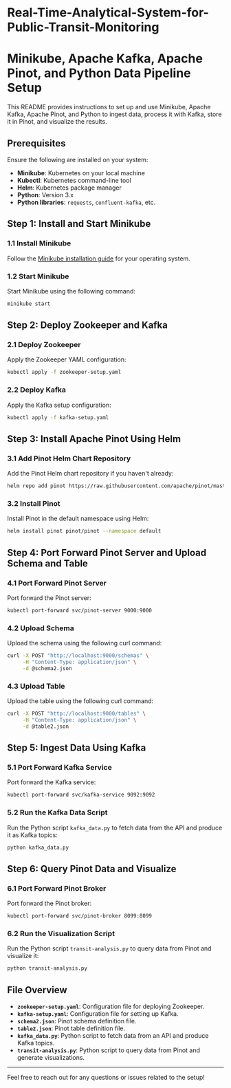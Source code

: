 # Real-Time-Analytical-System-for-Public-Transit-Monitoring

# Minikube, Apache Kafka, Apache Pinot, and Python Data Pipeline Setup

This README provides instructions to set up and use Minikube, Apache Kafka, Apache Pinot, and Python to ingest data, process it with Kafka, store it in Pinot, and visualize the results.

## Prerequisites

Ensure the following are installed on your system:

- **Minikube**: Kubernetes on your local machine
- **Kubectl**: Kubernetes command-line tool
- **Helm**: Kubernetes package manager
- **Python**: Version 3.x
- **Python libraries**: `requests`, `confluent-kafka`, etc.

## Step 1: Install and Start Minikube

### 1.1 Install Minikube

Follow the [Minikube installation guide](https://minikube.sigs.k8s.io/docs/start/) for your operating system.

### 1.2 Start Minikube

Start Minikube using the following command:

```bash
minikube start
```

## Step 2: Deploy Zookeeper and Kafka

### 2.1 Deploy Zookeeper

Apply the Zookeeper YAML configuration:

```bash
kubectl apply -f zookeeper-setup.yaml
```

### 2.2 Deploy Kafka

Apply the Kafka setup configuration:

```bash
kubectl apply -f kafka-setup.yaml
```

## Step 3: Install Apache Pinot Using Helm

### 3.1 Add Pinot Helm Chart Repository

Add the Pinot Helm chart repository if you haven't already:

```bash
helm repo add pinot https://raw.githubusercontent.com/apache/pinot/master/kubernetes/helm
```

### 3.2 Install Pinot

Install Pinot in the default namespace using Helm:

```bash
helm install pinot pinot/pinot --namespace default
```

## Step 4: Port Forward Pinot Server and Upload Schema and Table

### 4.1 Port Forward Pinot Server

Port forward the Pinot server:

```bash
kubectl port-forward svc/pinot-server 9000:9000
```

### 4.2 Upload Schema

Upload the schema using the following curl command:

```bash
curl -X POST "http://localhost:9000/schemas" \
     -H "Content-Type: application/json" \
     -d @schema2.json
```

### 4.3 Upload Table

Upload the table using the following curl command:

```bash
curl -X POST "http://localhost:9000/tables" \
     -H "Content-Type: application/json" \
     -d @table2.json
```

## Step 5: Ingest Data Using Kafka

### 5.1 Port Forward Kafka Service

Port forward the Kafka service:

```bash
kubectl port-forward svc/kafka-service 9092:9092
```

### 5.2 Run the Kafka Data Script

Run the Python script `kafka_data.py` to fetch data from the API and produce it as Kafka topics:

```bash
python kafka_data.py
```

## Step 6: Query Pinot Data and Visualize

### 6.1 Port Forward Pinot Broker

Port forward the Pinot broker:

```bash
kubectl port-forward svc/pinot-broker 8099:8099
```

### 6.2 Run the Visualization Script

Run the Python script `transit-analysis.py` to query data from Pinot and visualize it:

```bash
python transit-analysis.py
```

## File Overview

- **`zookeeper-setup.yaml`**: Configuration file for deploying Zookeeper.
- **`kafka-setup.yaml`**: Configuration file for setting up Kafka.
- **`schema2.json`**: Pinot schema definition file.
- **`table2.json`**: Pinot table definition file.
- **`kafka_data.py`**: Python script to fetch data from an API and produce Kafka topics.
- **`transit-analysis.py`**: Python script to query data from Pinot and generate visualizations.

---

Feel free to reach out for any questions or issues related to the setup!

